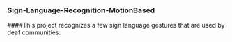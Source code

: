 ### Sign-Language-Recognition-MotionBased

####This project recognizes a few sign language gestures that are used by deaf communities.
